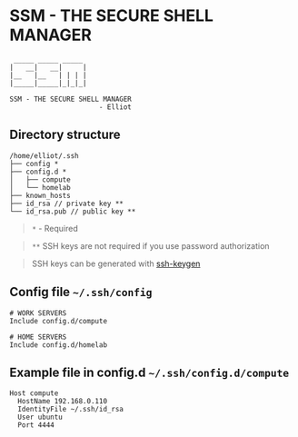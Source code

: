 # SSM - THE SECURE SHELL MANAGER

```                 
 _____ _____ _____ 
|   __|   __|     |
|__   |__   | | | |
|_____|_____|_|_|_|

SSM - THE SECURE SHELL MANAGER
                      - Elliot
```

## Directory structure

```
/home/elliot/.ssh
├── config *
├── config.d *
│   ├── compute
│   └── homelab
├── known_hosts
├── id_rsa // private key **
└── id_rsa.pub // public key **
```
> `*` - Required

> `**` SSH keys are not required if you use password authorization

> SSH keys can be generated with [ssh-keygen](https://www.ssh.com/academy/ssh/config)

## Config file `~/.ssh/config`

```
# WORK SERVERS
Include config.d/compute

# HOME SERVERS
Include config.d/homelab
```

## Example file in config.d `~/.ssh/config.d/compute`

```
Host compute
  HostName 192.168.0.110
  IdentityFile ~/.ssh/id_rsa
  User ubuntu
  Port 4444
```

